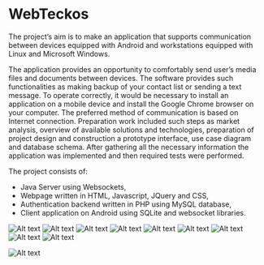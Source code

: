 # WebTeckos

The project’s aim is to make an application that supports communication between devices
equipped with Android and workstations equipped with Linux and Microsoft Windows.

The application provides an opportunity to comfortably send user’s media
files and documents between devices. The software provides such functionalities
as making backup of your contact list or sending a text message. To operate correctly,
it would be necessary to install an application on a mobile device and install the Google
Chrome browser on your computer. The preferred method of communication is based on 
Internet connection. Preparation work included such steps as market analysis,
overview of available solutions and technologies, preparation of project design and construction
a prototype interface, use case diagram and database schema. After gathering
all the necessary information the application was implemented and then required tests
were performed.

The project consists of: 
* Java Server using Websockets,
* Webpage written in HTML, Javascript, JQuery and CSS,
* Authentication backend written in PHP using MySQL database,
* Client application on Android using SQLite and websocket libraries.



![Alt text](screens/register.png)
![Alt text](screens/login.png)
![Alt text](screens/1.png)
![Alt text](screens/2.png)
![Alt text](screens/3.png)
![Alt text](screens/4.png)
![Alt text](screens/5.png)
![Alt text](screens/6.png)
![Alt text](screens/7.png)

![Alt text](screens/device_screen.png)
